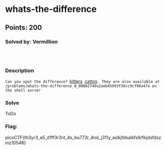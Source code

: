 # whats-the-difference
## Points: 200
### Solved by: Vermillion
<br></br>
### Description

`Can you spot the difference? `[kitters](kitters.jpg)` `[cattos](cattos.jpg)`. They are also available at /problems/whats-the-difference_0_00862749a2aeb45993f36cc9cf98a47a on the shell server`

### Solve

ToDo

### Flag:
picoCTF{th3yr3_a5_d1ff3r3nt_4s_bu773r_4nd_j311y_aslkjfdsalkfslkflkjdsfdszmz10548}
